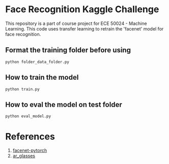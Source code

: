 # Face Recognition Kaggle Challenge

This repository is a part of course project for ECE 50024 - Machine Learning. This code uses transfer learning to retrain the 'facenet' model for face recognition.

## Format the training folder before using

```
python folder_data_folder.py
```

## How to train the model

```
python train.py
```

## How to eval the model on test folder

```
python eval_model.py
```

# References

1. [facenet-pytorch](https://github.com/timesler/facenet-pytorch)
2. [ar_glasses](https://github.com/Parth1811/ar_glasses/blob/glasses/face_recognition/face_recognition_ml.py)
